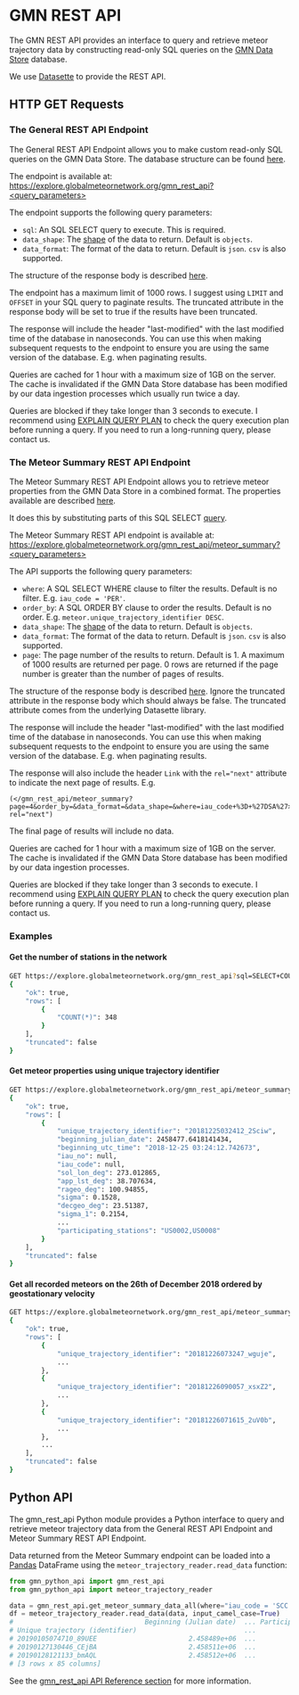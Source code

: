 # GMN REST API

The GMN REST API provides an interface to query and retrieve meteor trajectory data by constructing read-only SQL queries on the [GMN Data Store](https://explore.globalmeteornetwork.org/gmn_data_store) database.

We use [Datasette](https://docs.datasette.io/en/0.64.6/json_api.html) to provide the REST API.

## HTTP GET Requests

### The General REST API Endpoint

The General REST API Endpoint allows you to make custom read-only SQL queries on the GMN Data Store. The database structure can be found [here](https://explore.globalmeteornetwork.org/gmn_data_store).

The endpoint is available at:
https://explore.globalmeteornetwork.org/gmn_rest_api?<query_parameters>

The endpoint supports the following query parameters:
- `sql`: An SQL SELECT query to execute. This is required.
- `data_shape`: The [shape](https://docs.datasette.io/en/0.64.6/json_api.html#different-shapes) of the data to return. Default is `objects`.
- `data_format`: The format of the data to return. Default is `json`. `csv` is also supported.

The structure of the response body is described [here](https://docs.datasette.io/en/0.64.6/json_api.html).

The endpoint has a maximum limit of 1000 rows. I suggest using `LIMIT` and `OFFSET` in your SQL query to paginate results. The truncated attribute in the response body will be set to true if the results have been truncated.

The response will include the header "last-modified" with the last modified time of the database in nanoseconds.
You can use this when making subsequent requests to the endpoint to ensure you are using the same version of the database. E.g. when paginating results.

Queries are cached for 1 hour with a maximum size of 1GB on the server. The cache is invalidated if the GMN Data Store database has been modified by our data ingestion processes which usually run twice a day.

Queries are blocked if they take longer than 3 seconds to execute. I recommend using [EXPLAIN QUERY PLAN](https://www.sqlite.org/eqp.html) to check the query execution plan before running a query. If you need to run a long-running query, please contact us.

### The Meteor Summary REST API Endpoint

The Meteor Summary REST API Endpoint allows you to retrieve meteor properties from the GMN Data Store in a combined format. The properties available are described [here](https://gmn-python-api.readthedocs.io/en/latest/data_schemas.html#meteor-trajectory-features).

It does this by substituting parts of this SQL SELECT [query](https://explore.globalmeteornetwork.org/gmn_data_store/meteor_summary).

The Meteor Summary REST API endpoint is available at:
https://explore.globalmeteornetwork.org/gmn_rest_api/meteor_summary?<query_parameters>

The API supports the following query parameters:
- `where`: A SQL SELECT WHERE clause to filter the results. Default is no filter. E.g. `iau_code = 'PER'`.
- `order_by`: A SQL ORDER BY clause to order the results. Default is no order. E.g. `meteor.unique_trajectory_identifier DESC`.
- `data_shape`: The [shape](https://docs.datasette.io/en/0.64.6/json_api.html#different-shapes) of the data to return. Default is `objects`.
- `data_format`: The format of the data to return. Default is `json`. `csv` is also supported.
- `page`: The page number of the results to return. Default is 1. A maximum of 1000 results are returned per page. 0 rows are returned if the page number is greater than the number of pages of results.

The structure of the response body is described [here](https://docs.datasette.io/en/0.64.6/json_api.html). Ignore the truncated attribute in the response body which should always be false. The truncated attribute comes from the underlying Datasette library.

The response will include the header "last-modified" with the last modified time of the database in nanoseconds.
You can use this when making subsequent requests to the endpoint to ensure you are using the same version of the database. E.g. when paginating results.

The response will also include the header `Link` with the `rel="next"` attribute to indicate the next page of results. E.g.
```
(</gmn_rest_api/meteor_summary?page=4&order_by=&data_format=&data_shape=&where=iau_code+%3D+%27DSA%27>; rel="next")
```
The final page of results will include no data.

Queries are cached for 1 hour with a maximum size of 1GB on the server. The cache is invalidated if the GMN Data Store database has been modified by our data ingestion processes.

Queries are blocked if they take longer than 3 seconds to execute. I recommend using [EXPLAIN QUERY PLAN](https://www.sqlite.org/eqp.html) to check the query execution plan before running a query. If you need to run a long-running query, please contact us.

### Examples

#### Get the number of stations in the network

```sh
GET https://explore.globalmeteornetwork.org/gmn_rest_api?sql=SELECT+COUNT(*)+FROM+station
{
    "ok": true,
    "rows": [
        {
            "COUNT(*)": 348
        }
    ],
    "truncated": false
}
```


#### Get meteor properties using unique trajectory identifier

```sh
GET https://explore.globalmeteornetwork.org/gmn_rest_api/meteor_summary?where=meteor.unique_trajectory_identifier='20181225032412_2Sciw'
{
    "ok": true,
    "rows": [
        {
            "unique_trajectory_identifier": "20181225032412_2Sciw",
            "beginning_julian_date": 2458477.6418141434,
            "beginning_utc_time": "2018-12-25 03:24:12.742673",
            "iau_no": null,
            "iau_code": null,
            "sol_lon_deg": 273.012865,
            "app_lst_deg": 38.707634,
            "rageo_deg": 100.94855,
            "sigma": 0.1528,
            "decgeo_deg": 23.51387,
            "sigma_1": 0.2154,
            ...
            "participating_stations": "US0002,US0008"
        }
    ],
    "truncated": false
}
```

#### Get all recorded meteors on the 26th of December 2018 ordered by geostationary velocity

```sh
GET https://explore.globalmeteornetwork.org/gmn_rest_api/meteor_summary?where=date(beginning_utc_time)='2018-12-26'&order_by=vgeo_km_s DESC
{
    "ok": true,
    "rows": [
        {
            "unique_trajectory_identifier": "20181226073247_wguje",
            ...
        },
        {
            "unique_trajectory_identifier": "20181226090057_xsxZ2",
            ...
        },
        {
            "unique_trajectory_identifier": "20181226071615_2uV0b",
            ...
        },
        ...
    ],
    "truncated": false
}
```


## Python API

The gmn_rest_api Python module provides a Python interface to query and retrieve meteor trajectory data from the General REST API Endpoint and Meteor Summary REST API Endpoint.

Data returned from the Meteor Summary endpoint can be loaded into a [Pandas](https://pandas.pydata.org/) DataFrame using the `meteor_trajectory_reader.read_data` function:
```python
from gmn_python_api import gmn_rest_api
from gmn_python_api import meteor_trajectory_reader

data = gmn_rest_api.get_meteor_summary_data_all(where="iau_code = 'SCC' and beginning_utc_time > '2019-01-01' and beginning_utc_time < '2019-04-05'")
df = meteor_trajectory_reader.read_data(data, input_camel_case=True)
#                                 Beginning (Julian date)  ... Participating (stations)
# Unique trajectory (identifier)                           ...                         
# 20190105074710_89UEE                       2.458489e+06  ...         [US0003, US0009]
# 20190127130446_CEjBA                       2.458511e+06  ...         [US0001, US0009]
# 20190128121133_bmAQL                       2.458512e+06  ...         [US0002, US0003]
# [3 rows x 85 columns]
```

See the [gmn_rest_api API Reference section](autoapi/gmn_python_api/gmn_rest_api/index) for more information.
